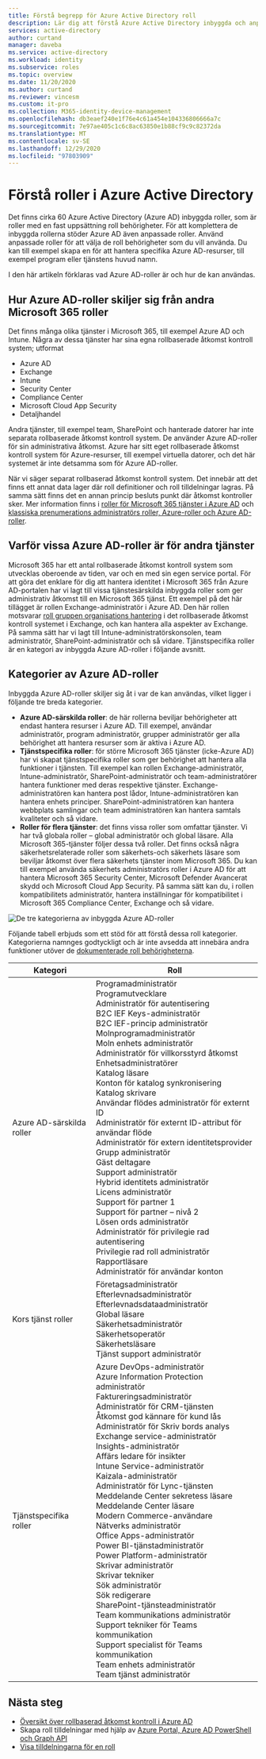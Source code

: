 ```yaml
---
title: Förstå begrepp för Azure Active Directory roll
description: Lär dig att förstå Azure Active Directory inbyggda och anpassade roller med resurs omfång i Azure Active Directory.
services: active-directory
author: curtand
manager: daveba
ms.service: active-directory
ms.workload: identity
ms.subservice: roles
ms.topic: overview
ms.date: 11/20/2020
ms.author: curtand
ms.reviewer: vincesm
ms.custom: it-pro
ms.collection: M365-identity-device-management
ms.openlocfilehash: db3eaef240e1f76e4c61a454e104336806666a7c
ms.sourcegitcommit: 7e97ae405c1c6c8ac63850e1b88cf9c9c82372da
ms.translationtype: MT
ms.contentlocale: sv-SE
ms.lasthandoff: 12/29/2020
ms.locfileid: "97803909"
---
```

# <a name="understand-roles-in-azure-active-directory"></a>Förstå roller i Azure Active Directory

Det finns cirka 60 Azure Active Directory (Azure AD) inbyggda roller, som är roller med en fast uppsättning roll behörigheter. För att komplettera de inbyggda rollerna stöder Azure AD även anpassade roller. Använd anpassade roller för att välja de roll behörigheter som du vill använda. Du kan till exempel skapa en för att hantera specifika Azure AD-resurser, till exempel program eller tjänstens huvud namn.

I den här artikeln förklaras vad Azure AD-roller är och hur de kan användas.

## <a name="how-azure-ad-roles-are-different-from-other-microsoft-365-roles"></a>Hur Azure AD-roller skiljer sig från andra Microsoft 365 roller

Det finns många olika tjänster i Microsoft 365, till exempel Azure AD och Intune. Några av dessa tjänster har sina egna rollbaserade åtkomst kontroll system; utformat

- Azure AD
- Exchange
- Intune
- Security Center
- Compliance Center
- Microsoft Cloud App Security
- Detaljhandel

Andra tjänster, till exempel team, SharePoint och hanterade datorer har inte separata rollbaserade åtkomst kontroll system. De använder Azure AD-roller för sin administrativa åtkomst. Azure har sitt eget rollbaserade åtkomst kontroll system för Azure-resurser, till exempel virtuella datorer, och det här systemet är inte detsamma som för Azure AD-roller.

När vi säger separat rollbaserad åtkomst kontroll system. Det innebär att det finns ett annat data lager där roll definitioner och roll tilldelningar lagras. På samma sätt finns det en annan princip besluts punkt där åtkomst kontroller sker. Mer information finns i [roller för Microsoft 365 tjänster i Azure AD](m365-workload-docs.md) och [klassiska prenumerations administratörs roller, Azure-roller och Azure AD-roller](../../role-based-access-control/rbac-and-directory-admin-roles.md).

## <a name="why-some-azure-ad-roles-are-for-other-services"></a>Varför vissa Azure AD-roller är för andra tjänster

Microsoft 365 har ett antal rollbaserade åtkomst kontroll system som utvecklas oberoende av tiden, var och en med sin egen service portal. För att göra det enklare för dig att hantera identitet i Microsoft 365 från Azure AD-portalen har vi lagt till vissa tjänstesärskilda inbyggda roller som ger administrativ åtkomst till en Microsoft 365 tjänst. Ett exempel på det här tillägget är rollen Exchange-administratör i Azure AD. Den här rollen motsvarar [roll gruppen organisations hantering](/exchange/organization-management-exchange-2013-help) i det rollbaserade åtkomst kontroll systemet i Exchange, och kan hantera alla aspekter av Exchange. På samma sätt har vi lagt till Intune-administratörskonsolen, team administratör, SharePoint-administratör och så vidare. Tjänstspecifika roller är en kategori av inbyggda Azure AD-roller i följande avsnitt.

## <a name="categories-of-azure-ad-roles"></a>Kategorier av Azure AD-roller

Inbyggda Azure AD-roller skiljer sig åt i var de kan användas, vilket ligger i följande tre breda kategorier.

- **Azure AD-särskilda roller**: de här rollerna beviljar behörigheter att endast hantera resurser i Azure AD. Till exempel, användar administratör, program administratör, grupper administratör ger alla behörighet att hantera resurser som är aktiva i Azure AD.
- **Tjänstspecifika roller**: för större Microsoft 365 tjänster (icke-Azure AD) har vi skapat tjänstspecifika roller som ger behörighet att hantera alla funktioner i tjänsten.  Till exempel kan rollen Exchange-administratör, Intune-administratör, SharePoint-administratör och team-administratörer hantera funktioner med deras respektive tjänster. Exchange-administratören kan hantera post lådor, Intune-administratören kan hantera enhets principer. SharePoint-administratören kan hantera webbplats samlingar och team administratören kan hantera samtals kvaliteter och så vidare.
- **Roller för flera tjänster**: det finns vissa roller som omfattar tjänster. Vi har två globala roller – global administratör och global läsare. Alla Microsoft 365-tjänster följer dessa två roller. Det finns också några säkerhetsrelaterade roller som säkerhets-och säkerhets läsare som beviljar åtkomst över flera säkerhets tjänster inom Microsoft 365. Du kan till exempel använda säkerhets administratörs roller i Azure AD för att hantera Microsoft 365 Security Center, Microsoft Defender Avancerat skydd och Microsoft Cloud App Security. På samma sätt kan du, i rollen kompatibilitets administratör, hantera inställningar för kompatibilitet i Microsoft 365 Compliance Center, Exchange och så vidare.

![De tre kategorierna av inbyggda Azure AD-roller](./media/concept-understand-roles/role-overlap-diagram.png)

Följande tabell erbjuds som ett stöd för att förstå dessa roll kategorier. Kategorierna namnges godtyckligt och är inte avsedda att innebära andra funktioner utöver de [dokumenterade roll behörigheterna](permissions-reference.md).

Kategori | Roll
---- | ----
Azure AD-särskilda roller | Programadministratör<br>Programutvecklare<br>Administratör för autentisering<br>B2C IEF Keys-administratör<br>B2C IEF-princip administratör<br>Molnprogramadministratör<br>Moln enhets administratör<br>Administratör för villkorsstyrd åtkomst<br>Enhetsadministratörer<br>Katalog läsare<br>Konton för katalog synkronisering<br>Katalog skrivare<br>Användar flödes administratör för externt ID<br>Administratör för externt ID-attribut för användar flöde<br>Administratör för extern identitetsprovider<br>Grupp administratör<br>Gäst deltagare<br>Support administratör<br>Hybrid identitets administratör<br>Licens administratör<br>Support för partner 1<br>Support för partner – nivå 2<br>Lösen ords administratör<br>Administratör för privilegie rad autentisering<br>Privilegie rad roll administratör<br>Rapportläsare<br>Administratör för användar konton
Kors tjänst roller | Företagsadministratör<br>Efterlevnadsadministratör<br>Efterlevnadsdataadministratör<br>Global läsare<br>Säkerhetsadministratör<br>Säkerhetsoperatör<br>Säkerhetsläsare<br>Tjänst support administratör
Tjänstspecifika roller | Azure DevOps-administratör<br>Azure Information Protection administratör<br>Faktureringsadministratör<br>Administratör för CRM-tjänsten<br>Åtkomst god kännare för kund lås<br>Administratör för Skriv bords analys<br>Exchange service-administratör<br>Insights-administratör<br>Affärs ledare för insikter<br>Intune Service-administratör<br>Kaizala-administratör<br>Administratör för Lync-tjänsten<br>Meddelande Center sekretess läsare<br>Meddelande Center läsare<br>Modern Commerce-användare<br>Nätverks administratör<br>Office Apps-administratör<br>Power BI-tjänstadministratör<br>Power Platform-administratör<br>Skrivar administratör<br>Skrivar tekniker<br>Sök administratör<br>Sök redigerare<br>SharePoint-tjänsteadministratör<br>Team kommunikations administratör<br>Support tekniker för Teams kommunikation<br>Support specialist för Teams kommunikation<br>Team enhets administratör<br>Team tjänst administratör

## <a name="next-steps"></a>Nästa steg

- [Översikt över rollbaserad åtkomst kontroll i Azure AD](custom-overview.md)
- Skapa roll tilldelningar med hjälp av [Azure Portal, Azure AD PowerShell och Graph API](custom-create.md)
- [Visa tilldelningarna för en roll](custom-view-assignments.md)
